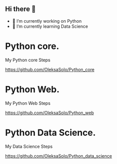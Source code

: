 ## Hi there 👋

- 🔭 I’m currently working on Python
- 🌱 I’m currently learning Data Science

# Python core.

   My Python core Steps

https://github.com/OleksaSolo/Python_core

# Python Web.

   My Python Web Steps

https://github.com/OleksaSolo/Python_web

# Python Data Science.

   My Data Science Steps

https://github.com/OleksaSolo/Python_data_science






<!--
**OleksaSolo/OleksaSolo** is a ✨ _special_ ✨ repository because its `README.md` (this file) appears on your GitHub profile.

Here are some ideas to get you started:

- 🔭 I’m currently working on Python
- 🌱 I’m currently learning Data Science
- 👯 I’m looking to collaborate on ...
- 🤔 I’m looking for help with ...
- 💬 Ask me about ...
- 📫 How to reach me: ...
- 😄 Pronouns: ...
- ⚡ Fun fact: ...
-->
